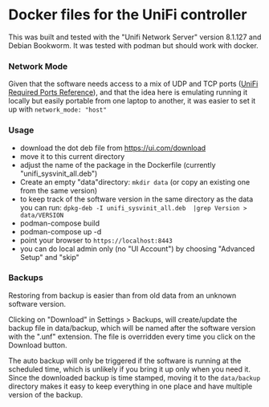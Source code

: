 # Docker files for the UniFi controller

This was built and tested with the "Unifi Network Server" version 8.1.127 and Debian Bookworm.
It was tested with podman but should work with docker.

### Network Mode
Given that the software needs access to a mix of UDP and TCP ports ([UniFi Required Ports Reference](https://help.ui.com/hc/en-us/articles/218506997-UniFi-Network-Required-Ports-Reference)), and that the idea here is emulating running it locally but easily portable from one laptop to another, it was easier to set it up with `network_mode: "host"`


### Usage
- download the dot deb file from https://ui.com/download
- move it to this current directory
- adjust the name of the package in the Dockerfile (currently "unifi_sysvinit_all.deb")
- Create an empty "data"directory: `mkdir data` (or copy an existing one from the same version)
- to keep track of the software version in the same directory as the data you can run: `dpkg-deb -I unifi_sysvinit_all.deb  |grep Version > data/VERSION`
- podman-compose build
- podman-compose up -d
- point your browser to `https://localhost:8443`
- you can do local admin only (no "UI Account") by choosing "Advanced Setup" and "skip"

### Backups
Restoring from backup is easier than from old data from an unknown software version.

Clicking on "Download" in Settings > Backups, will create/update the backup file in data/backup, which will be named after the software version with the ".unf" extension. The file is overridden every time you click on the Download button.

The auto backup will only be triggered if the software is running at the scheduled time, which is unlikely if you bring it up only when you need it. Since the downloaded backup is time stamped, moving it to the `data/backup` directory makes it easy to keep everything in one place and have multiple version of the backup.
